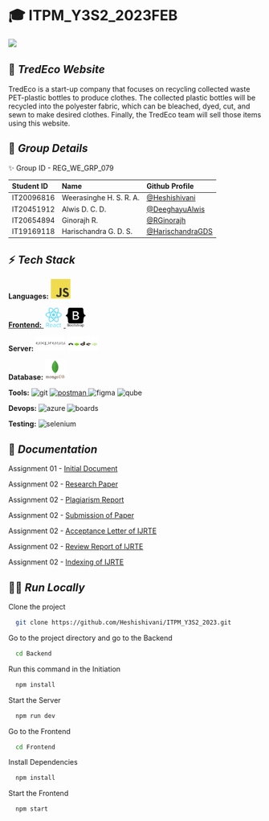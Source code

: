 # 🎓 ITPM_Y3S2_2023FEB

<img src="https://github.com/Heshishivani/ITPM_Y3S2_2023/assets/86800038/ab63c27e-15ff-4018-94e7-818a86aafedb" style="width:200px"/>

## 🍃 *TredEco Website*

TredEco is a start-up company that focuses on recycling collected waste PET-plastic bottles to produce clothes. The collected plastic bottles will be recycled into the polyester fabric, which can be bleached, dyed, cut, and sewn to make desired clothes. Finally, the TredEco team will sell those items using this website.

## 🤝 *Group Details*

✨ Group ID - REG_WE_GRP_079

| Student ID | Name | Github Profile |
| :-------- | :------- | :------------------------- |
| IT20096816 | Weerasinghe H. S. R. A. | [@Heshishivani](https://github.com/Heshishivani) |
| IT20451912 | Alwis D. C. D. | [@DeeghayuAlwis](https://github.com/DeeghayuAlwis) |
| IT20654894 | Ginorajh R. | [@RGinorajh](https://github.com/RGinorajh) |
| IT19169118 | Harischandra G. D. S. | [@HarischandraGDS](https://github.com/HarischandraGDS) |


## ⚡ *Tech Stack*

**Languages:** <img src="https://raw.githubusercontent.com/devicons/devicon/master/icons/javascript/javascript-original.svg" alt="javascript" width="40" height="40"/> </a> <a href="https://postman.com" target="_blank" rel="noreferrer">

**Frontend:** <img src="https://raw.githubusercontent.com/devicons/devicon/master/icons/react/react-original-wordmark.svg" alt="react" width="40" height="40"/> <a href="https://getbootstrap.com" target="_blank" rel="noreferrer"> <img src="https://raw.githubusercontent.com/devicons/devicon/master/icons/bootstrap/bootstrap-plain-wordmark.svg" alt="bootstrap" width="40" height="40"/> </a>

**Server:** <img src="https://raw.githubusercontent.com/devicons/devicon/master/icons/express/express-original-wordmark.svg" alt="express" width="60" height="30"/> <img src="https://raw.githubusercontent.com/devicons/devicon/master/icons/nodejs/nodejs-original-wordmark.svg" alt="nodejs" width="60" height="30"/>
  
**Database:** <a href="https://www.mongodb.com/" target="_blank" rel="noreferrer"> <img src="https://raw.githubusercontent.com/devicons/devicon/master/icons/mongodb/mongodb-original-wordmark.svg" alt="mongodb" width="40" height="40"/> </a>

**Tools:** <img src="https://www.vectorlogo.zone/logos/git-scm/git-scm-icon.svg" alt="git" width="40" height="40"/> <a href="https://www.java.com" target="_blank" rel="noreferrer"> <img src="https://www.vectorlogo.zone/logos/getpostman/getpostman-icon.svg" alt="postman" width="40" height="40"/> </a> <img src="https://www.vectorlogo.zone/logos/figma/figma-icon.svg" alt="figma" width="40" height="40"/> <img src="https://github.com/Heshishivani/ITPM_Y3S2_2023/assets/86800038/65f2921c-8cf4-434f-9f5e-af1ba635ba5d" alt="qube" width="40" height="40"/>

**Devops:** <img src="https://www.vectorlogo.zone/logos/microsoft_azure/microsoft_azure-icon.svg" alt="azure" width="40" height="40"/> <img src="https://github.com/Heshishivani/ITPM_Y3S2_2023/assets/86800038/4d6e9fa8-f5bc-43b9-b42b-b348fe410c7f" alt="boards" width="60" height="40"/>
  
**Testing:** <img src="https://raw.githubusercontent.com/detain/svg-logos/780f25886640cef088af994181646db2f6b1a3f8/svg/selenium-logo.svg" alt="selenium" width="40" height="40"/>
  

## 📝 *Documentation*

Assignment 01 - [Initial Document](https://drive.google.com/file/d/1dEBJMtOWLCSdo-UNvoJzDVonnfwlMjxE/view?usp=share_link)

Assignment 02 - [Research Paper](https://drive.google.com/file/d/1ftBzoNiN7WqRTJ8ejsL4BCFtYAoqQIya/view?usp=share_link)

Assignment 02 - [Plagiarism Report](https://drive.google.com/file/d/1sdSOFefkQ5NFo1z6zBgz_U_OXbaqZtWm/view?usp=share_link)

Assignment 02 - [Submission of Paper](https://drive.google.com/file/d/1QFoqnNwRJP8IUuvAvsdCVoBGf5DKwpxs/view?usp=share_link)

Assignment 02 - [Acceptance Letter of IJRTE](https://drive.google.com/file/d/1A00ih5HZmWMkuEGCoum1coxK1TeUcz2T/view?usp=share_link)

Assignment 02 - [Review Report of IJRTE](https://drive.google.com/file/d/1DbmCm8x6OKUIPZ1AmQm9IjIa_oVVk1E0/view?usp=share_link)
  
Assignment 02 - [Indexing of IJRTE](https://drive.google.com/drive/folders/1XHSIEpYh4jFSSDX4X0J7oNGJ59NRig4e?usp=share_link)

## 👨‍💻 *Run Locally*

Clone the project

```bash
  git clone https://github.com/Heshishivani/ITPM_Y3S2_2023.git
```

Go to the project directory and go to the Backend

```bash
  cd Backend
```
Run this command in the Initiation

```bash
  npm install
```
Start the Server

```bash
  npm run dev
```

Go to the Frontend

```bash
  cd Frontend
```
Install Dependencies

```bash
  npm install
```

Start the Frontend

```bash
  npm start
```
 
